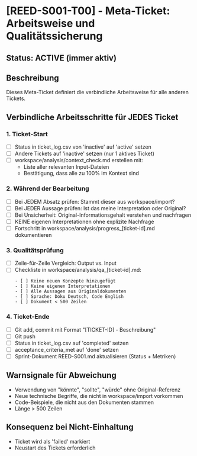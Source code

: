 # [REED-S001-T00] - Meta-Ticket: Arbeitsweise und Qualitätssicherung

## Status: ACTIVE (immer aktiv)

## Beschreibung
Dieses Meta-Ticket definiert die verbindliche Arbeitsweise für alle anderen Tickets.

## Verbindliche Arbeitsschritte für JEDES Ticket

### 1. Ticket-Start
- [ ] Status in ticket_log.csv von 'inactive' auf 'active' setzen
- [ ] Andere Tickets auf 'inactive' setzen (nur 1 aktives Ticket)
- [ ] workspace/analysis/context_check.md erstellen mit:
  - Liste aller relevanten Input-Dateien
  - Bestätigung, dass alle zu 100% im Kontext sind

### 2. Während der Bearbeitung
- [ ] Bei JEDEM Absatz prüfen: Stammt dieser aus workspace/import?
- [ ] Bei JEDER Aussage prüfen: Ist das meine Interpretation oder Original?
- [ ] Bei Unsicherheit: Original-Informationsgehalt verstehen und nachfragen
- [ ] KEINE eigenen Interpretationen ohne explizite Nachfrage
- [ ] Fortschritt in workspace/analysis/progress_[ticket-id].md dokumentieren

### 3. Qualitätsprüfung
- [ ] Zeile-für-Zeile Vergleich: Output vs. Input
- [ ] Checkliste in workspace/analysis/qa_[ticket-id].md:
  ```
  - [ ] Keine neuen Konzepte hinzugefügt
  - [ ] Keine eigenen Interpretationen
  - [ ] Alle Aussagen aus Originaldokumenten
  - [ ] Sprache: Doku Deutsch, Code English
  - [ ] Dokument < 500 Zeilen
  ```

### 4. Ticket-Ende
- [ ] Git add, commit mit Format "[TICKET-ID] - Beschreibung"
- [ ] Git push
- [ ] Status in ticket_log.csv auf 'completed' setzen
- [ ] acceptance_criteria_met auf 'done' setzen
- [ ] Sprint-Dokument REED-S001.md aktualisieren (Status + Metriken)

## Warnsignale für Abweichung
- Verwendung von "könnte", "sollte", "würde" ohne Original-Referenz
- Neue technische Begriffe, die nicht in workspace/import vorkommen
- Code-Beispiele, die nicht aus den Dokumenten stammen
- Länge > 500 Zeilen

## Konsequenz bei Nicht-Einhaltung
- Ticket wird als 'failed' markiert
- Neustart des Tickets erforderlich